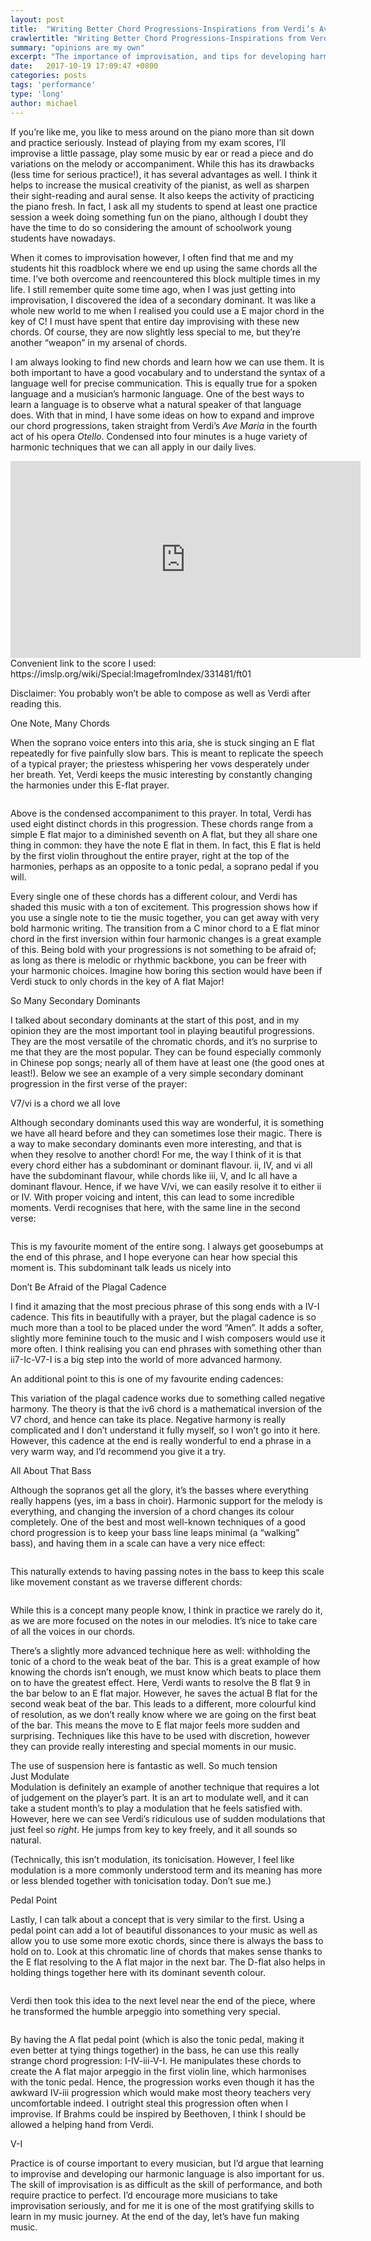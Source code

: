 ```yaml
---
layout: post
title:  "Writing Better Chord Progressions-Inspirations from Verdi’s Ave Maria"
crawlertitle: "Writing Better Chord Progressions-Inspirations from Verdi’s Ave Maria"
summary: "opinions are my own"
excerpt: "The importance of improvisation, and tips for developing harmonic language"
date:   2017-10-19 17:09:47 +0800
categories: posts
tags: 'performance'
type: 'long'
author: michael
---
```

If you’re like me, you like to mess around on the piano more than sit down and practice seriously. Instead of playing from my exam scores, I’ll improvise a little passage, play some music by ear or read a piece and do variations on the melody or accompaniment. While this has its drawbacks (less time for serious practice!), it has several advantages as well. I think it helps to increase the musical creativity of the pianist, as well as sharpen their sight-reading and aural sense. It also keeps the activity of practicing the piano fresh. In fact, I ask all my students to spend at least one practice session a week doing something fun on the piano, although I doubt they have the time to do so considering the amount of schoolwork young students have nowadays.

When it comes to improvisation however, I often find that me and my students hit this roadblock where we end up using the same chords all the time. I’ve both overcome and reencountered this block multiple times in my life. I still remember quite some time ago, when I was just getting into improvisation, I discovered the idea of a secondary dominant. It was like a whole new world to me when I realised you could use a E major chord in the key of C! I must have spent that entire day improvising with these new chords. Of course, they are now slightly less special to me, but they’re another “weapon” in my arsenal of chords.

I am always looking to find new chords and learn how we can use them. It is both important to have a good vocabulary and to understand the syntax of a language well for precise communication. This is equally true for a spoken language and a musician’s harmonic language. One of the best ways to learn a language is to observe what a natural speaker of that language does. With that in mind, I have some ideas on how to expand and improve our chord progressions, taken straight from Verdi’s <i>Ave Maria</i> in the fourth act of his opera <i>Otello</i>. Condensed into four minutes is a huge variety of harmonic techniques that we can all apply in our daily lives. 

<iframe width="560" height="315" src="https://www.youtube.com/embed/Z9nrtFkj6Bo" frameborder="0" allowfullscreen></iframe>
Convenient link to the score I used: https://imslp.org/wiki/Special:ImagefromIndex/331481/ft01

Disclaimer: You probably won’t be able to compose as well as Verdi after reading this.

<div class="header">One Note, Many Chords</div>

<img src="https://moke8198.github.io/assets/images/otello1.png" alt="">

When the soprano voice enters into this aria, she is stuck singing an E flat repeatedly for five painfully slow bars. This is meant to replicate the speech of a typical prayer; the priestess whispering her vows desperately under her breath. Yet, Verdi keeps the music interesting by constantly changing the harmonies under this E-flat prayer. 

<img src="https://moke8198.github.io/assets/images/otello2.png" alt="">

Above is the condensed accompaniment to this prayer. In total, Verdi has used eight distinct chords in this progression. These chords range from a simple E flat major to a diminished seventh on A flat, but they all share one thing in common: they have the note E flat in them. In fact, this E flat is held by the first violin throughout the entire prayer, right at the top of the harmonies, perhaps as an opposite to a tonic pedal, a soprano pedal if you will.

Every single one of these chords has a different colour, and Verdi has shaded this music with a ton of excitement. This progression shows how if you use a single note to tie the music together, you can get away with very bold harmonic writing. The transition from a C minor chord to a E flat minor chord in the first inversion within four harmonic changes is a great example of this. Being bold with your progressions is not something to be afraid of; as long as there is melodic or rhythmic backbone, you can be freer with your harmonic choices. Imagine how boring this section would have been if Verdi stuck to only chords in the key of A flat Major!

<div class="header">So Many Secondary Dominants</div>

I talked about secondary dominants at the start of this post, and in my opinion they are the most important tool in playing beautiful progressions. They are the most versatile of the chromatic chords, and it’s no surprise to me that they are the most popular. They can be found especially commonly in Chinese pop songs; nearly all of them have at least one (the good ones at least!). Below we see an example of a very simple secondary dominant progression in the first verse of the prayer:

<img src="https://moke8198.github.io/assets/images/otello3.png" alt=""> 
<div class="captions">V7/vi is a chord we all love</div>

Although secondary dominants used this way are wonderful, it is something we have all heard before and they can sometimes lose their magic. There is a way to make secondary dominants even more interesting, and that is when they resolve to another chord! For me, the way I think of it is that every chord either has a subdominant or dominant flavour. ii, IV, and vi all have the subdominant flavour, while chords like iii, V, and Ic all have a dominant flavour. Hence, if we have V/vi, we can easily resolve it to either ii or IV. With proper voicing and intent, this can lead to some incredible moments. Verdi recognises that here, with the same line in the second verse:

<img src="https://moke8198.github.io/assets/images/otello4.png" alt=""> 

This is my favourite moment of the entire song. I always get goosebumps at the end of this phrase, and I hope everyone can hear how special this moment is. This subdominant talk leads us nicely into 

<div class="header">Don’t Be Afraid of the Plagal Cadence</div>

I find it amazing that the most precious phrase of this song ends with a IV-I cadence. This fits in beautifully with a prayer, but the plagal cadence is so much more than a tool to be placed under the word “Amen”. It adds a softer, slightly more feminine touch to the music and I wish composers would use it more often. I think realising you can end phrases with something other than ii7-Ic-V7-I is a big step into the world of more advanced harmony. 

An additional point to this is one of my favourite ending cadences: 
<img src="https://moke8198.github.io/assets/images/otello5.png" alt=""> 

This variation of the plagal cadence works due to something called negative harmony. The theory is that the iv6 chord is a mathematical inversion of the V7 chord, and hence can take its place. Negative harmony is really complicated and I don’t understand it fully myself, so I won’t go into it here. However, this cadence at the end is really wonderful to end a phrase in a very warm way, and I’d recommend you give it a try.

<div class="header">All About That Bass</div>

Although the sopranos get all the glory, it’s the basses where everything really happens (yes, im a bass in choir). Harmonic support for the melody is everything, and changing the inversion of a chord changes its colour completely. One of the best and most well-known techniques of a good chord progression is to keep your bass line leaps minimal (a “walking” bass), and having them in a scale can have a very nice effect:

<img src="https://moke8198.github.io/assets/images/otello6.png" alt=""> 

This naturally extends to having passing notes in the bass to keep this scale like movement constant as we traverse different chords:

<img src="https://moke8198.github.io/assets/images/otello7.png" alt=""> 

While this is a concept many people know, I think in practice we rarely do it, as we are more focused on the notes in our melodies. It’s nice to take care of all the voices in our chords. 

There’s a slightly more advanced technique here as well: withholding the tonic of a chord to the weak beat of the bar. This is a great example of how knowing the chords isn’t enough, we must know which beats to place them on to have the greatest effect. Here, Verdi wants to resolve the B flat 9 in the bar below to an E flat major. However, he saves the actual B flat for the second weak beat of the bar. This leads to a different, more colourful kind of resolution, as we don’t really know where we are going on the first beat of the bar. This means the move to E flat major feels more sudden and surprising. Techniques like this have to be used with discretion, however they can provide really interesting and special moments in our music.

<img src="https://moke8198.github.io/assets/images/otello8.png" alt=""> 
<div class="captions">The use of suspension here is fantastic as well. So much tension</div>

<div class="header">Just Modulate</div>
Modulation is definitely an example of another technique that requires a lot of judgement on the player’s part. It is an art to modulate well, and it can take a student month’s to play a modulation that he feels satisfied with. However, here we can see Verdi’s ridiculous use of sudden modulations that just feel so <i>right</i>. He jumps from key to key freely, and it all sounds so natural.

<img src="https://moke8198.github.io/assets/images/otello9.png" alt=""> 

(Technically, this isn’t modulation, its tonicisation. However, I feel like modulation is a more commonly understood term and its meaning has more or less blended together with tonicisation today. Don’t sue me.)

<div class="header">Pedal Point</div>

Lastly, I can talk about a concept that is very similar to the first. Using a pedal point can add a lot of beautiful dissonances to your music as well as allow you to use some more exotic chords, since there is always the bass to hold on to. Look at this chromatic line of chords that makes sense thanks to the E flat resolving to the A flat major in the next bar. The D-flat also helps in holding things together here with its dominant seventh colour.

<img src="https://moke8198.github.io/assets/images/otello10.png" alt=""> 

Verdi then took this idea to the next level near the end of the piece, where he transformed the humble arpeggio into something very special. 

<img src="https://moke8198.github.io/assets/images/otello11.png" alt=""> 

By having the A flat pedal point (which is also the tonic pedal, making it even better at tying things together) in the bass, he can use this really strange chord progression: I-IV-iii-V-I. He manipulates these chords to create the A flat major arpeggio in the first violin line, which harmonises with the tonic pedal. Hence, the progression works even though it has the awkward IV-iii progression which would make most theory teachers very uncomfortable indeed. I outright steal this progression often when I improvise. If Brahms could be inspired by Beethoven, I think I should be allowed a helping hand from Verdi.

<div class="header">V-I</div>

Practice is of course important to every musician, but I’d argue that learning to improvise and developing our harmonic language is also important for us. The skill of improvisation is as difficult as the skill of performance, and both require practice to perfect. I’d encourage more musicians to take improvisation seriously, and for me it is one of the most gratifying skills to learn in my music journey. At the end of the day, let’s have fun making music.



